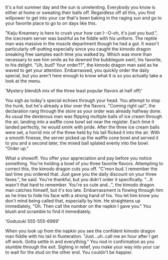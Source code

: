 It's a hot summer day and the sun is unrelenting. Everybody you know is either at home or sweating their balls off.  Regardless off all this, you find willpower to get into your car that's been baking in the raging sun and go to your favorite place to go to on days like this. 

"Kaiju Kreamery is here to crush your how can I--O-oh, it's just you bud.", the icecream server was bashful as he fiddle with his uniform. The reptile man was massive in the muscle department though he had a gut. It wasn't particularly off-putting especially since you caught the kimodo dragon sneaking free samples each time you walked by. Which was more than necessary to see him smile as he downed the bubblegum swirl, his favorite, to his delight. "Uh, bud? Your order??", the kimodo dragon man said as he waved to get your attention. Embarrassed, you quickly order the daily special, but you aren't here enough to know what it is so you actually take a look at the menu. 

'Mystery blend(A mix of the three least popular flavors at half off)'

You sigh as today's special echoes through your head. You attempt to stop the hunk, but he's already a blur over the flavors. "Coming right up!", the declaration rang through the store as your order was already halfway done. As usual the dexterous man was flipping multiple balls of ice cream through the air, landing into a waffle cone bowl set near the register. Each time it landed perfectly, he would smirk with pride. After the three ice cream balls were set, a horrid mix of the three held by his tail flicked it into the air. With a smooth finesse, the server picked up the waffle cone bowl and served it to you and a second later, the mixed ball splated evenly into the bowl. "Order up."

What a showoff. You offer your appreciation and pay before you notice something. You're holding a bowl of you three favorite flavors. Attempting to correct this, the kimodo dragon cuts you off. "C'mon bud. I remember the last time you ordered that. Just gave you the daily discount on your three faves.", he said. You're thankful, but you didn't order it specifically. "...It wasn't that hard to remember. You're so cute and...", the kimodo dragon man catches himself, but it's too late. Embarrassment is flowing through him as he tries to hide his face with a strong hand of his. You let him know you don't mind being called that, especially by him. He straightens up immediately, "Oh. Then call the number on the napkin I gave you." You blush and scramble to find it immediately.

'Goduzuki 555-555-6969'

When you look up from the napkin you see the confident kimodo dragon man fiddle with his tail in flusteration. "Just...uh..call me an hour after I get off work. Gotta settle in and everything." You nod in confirmation as you stumble through the exit. Sighing in relief, you make your way into your car to wait for the stud on the other end. You couldn't be happier.
